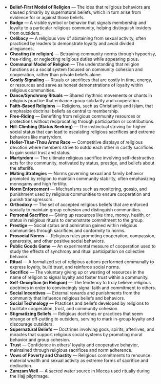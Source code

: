 - **Belief-First Model of Religion** — The idea that religious behaviors are caused primarily by supernatural beliefs, which in turn arise from evidence for or against those beliefs.  
- **Badge** — A visible symbol or behavior that signals membership and loyalty to a particular religious community, helping distinguish insiders from outsiders.  
- **Celibacy** — A religious vow of abstaining from sexual activity, often practiced by leaders to demonstrate loyalty and avoid divided allegiances.  
- **Cheating (in religion)** — Betraying community norms through hypocrisy, free-riding, or neglecting religious duties while appearing pious.  
- **Communal Model of Religion** — The understanding that religion functions as a social system focused on community cohesion and cooperation, rather than private beliefs alone.  
- **Costly Signaling** — Rituals or sacrifices that are costly in time, energy, or resources and serve as honest demonstrations of loyalty within religious communities.  
- **Dance/Synchrony Rituals** — Shared rhythmic movements or chants in religious practice that enhance group solidarity and cooperation.  
- **Faith-Based Religions** — Religions, such as Christianity and Islam, that emphasize doctrinal beliefs as central to membership.  
- **Free-Riding** — Benefiting from religious community resources or protections without reciprocating through participation or contributions.  
- **Hill-Climbing (Status Seeking)** — The instinctual striving for higher social status that can lead to escalating religious sacrifices and extreme behaviors like martyrdom.  
- **Holier-Than-Thou Arms Race** — Competitive displays of religious devotion where members strive to outdo each other in costly sacrifices to gain social trust and status.  
- **Martyrdom** — The ultimate religious sacrifice involving self-destructive acts for the community, motivated by status, prestige, and beliefs about the afterlife.  
- **Mating Strategies** — Norms governing sexual and family behavior promoted by religion to maintain community stability, often emphasizing monogamy and high fertility.  
- **Norm Enforcement** — Mechanisms such as monitoring, gossip, and punishment used by religious communities to ensure cooperation and punish transgressors.  
- **Orthodoxy** — The set of accepted religious beliefs that are enforced socially to maintain group cohesion and distinguish communities.  
- **Personal Sacrifice** — Giving up resources like time, money, health, or status in religious rituals to demonstrate commitment to the group.  
- **Prestige** — Social status and admiration gained within religious communities through sacrifices and conformity to norms.  
- **Prosocial Norms** — Religious rules promoting cooperation, compassion, generosity, and other positive social behaviors.  
- **Public Goods Game** — An experimental measure of cooperation used to study the effects of synchrony and ritual participation on collective behavior.  
- **Ritual** — A formalized set of religious actions performed communally to express loyalty, build trust, and reinforce social norms.  
- **Sacrifice** — The voluntary giving up or wasting of resources in the name of religion to signal loyalty and foster trust within a community.  
- **Self-Deception (in Religion)** — The tendency to truly believe religious doctrines in order to convincingly signal faith and commitment to others.  
- **Social Incentives** — External rewards and punishments from the community that influence religious beliefs and behaviors.  
- **Social Technology** — Practices and beliefs developed by religions to facilitate cooperation, trust, and community cohesion.  
- **Stigmatizing Beliefs** — Religious doctrines or practices that seem strange or off-putting to outsiders, serving to mark in-group loyalty and discourage outsiders.  
- **Supernatural Beliefs** — Doctrines involving gods, spirits, afterlives, and miracles that support religious social systems by promoting moral behavior and group cohesion.  
- **Trust** — Confidence in others’ loyalty and cooperative behavior, maintained through religious sacrifices and norm adherence.  
- **Vows of Poverty and Chastity** — Religious commitments to renounce material wealth and sexual activity as extreme forms of sacrifice and dedication.  
- **Zamzam Well** — A sacred water source in Mecca used ritually during the Hajj pilgrimage.
